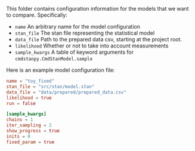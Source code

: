 This folder contains configuration information for the models that we want to
compare. Specifically:

- `name` An arbitrary name for the model configuration
- `stan_file` The stan file representing the statistical model
- `data_file` Path to the prepared data csv, starting at the project root.
- `likelihood` Whether or not to take into account measurements
- `sample_kwargs` A table of keyword arguments for `cmdstanpy.CmdStanModel.sample`

Here is an example model configuration file:

```toml
name = "toy_fixed"
stan_file = "src/stan/model.stan"
data_file = "data/prepared/prepared_data.csv"
likelihood = true
run = false

[sample_kwargs]
chains = 1
iter_sampling = 2
show_progress = true
inits = 0
fixed_param = true
```
